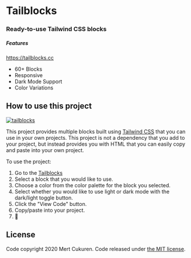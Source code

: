 # Tailblocks
### Ready-to-use Tailwind CSS blocks
##### Features

https://tailblocks.cc

* 60+ Blocks
* Responsive
* Dark Mode Support
* Color Variations

## How to use this project

[![tailblocks](https://github.com/mertjf/tailblocks/blob/master/public/preview.gif)](https://tailblocks.cc)

This project provides multiple blocks built using [Tailwind
CSS](https://tailwindcss.com/) that you can use in your own projects. This
project is not a dependency that you add to your project, but instead provides
you with HTML that you can easily copy and paste into your own project.

To use the project:

1. Go to the [Tailblocks](https://tailblocks.cc)
1. Select a block that you would like to use.
1. Choose a color from the color palette for the block you selected.
1. Select whether you would like to use light or dark mode with the dark/light toggle button.
1. Click the "View Code" button.
1. Copy/paste into your project.
1. 🎉


## License

Code copyright 2020 Mert Cukuren. Code released under [the MIT license](https://github.com/mertjf/tailblocks/blob/master/LICENSE).
